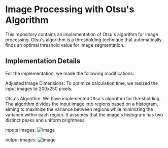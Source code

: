 # Image Processing with Otsu's Algorithm
This repository contains an implementation of Otsu's algorithm for image processing. Otsu's algorithm is a thresholding technique that automatically finds an optimal threshold value for image segmentation.

## Implementation Details
For the implementation, we made the following modifications:

Adjusted Image Dimensions: To optimize calculation time, we resized the input images to 200x250 pixels.

Otsu's Algorithm: We have implemented Otsu's algorithm for thresholding. The algorithm divides the input image into regions based on a histogram, aiming to maximize the variance between regions while minimizing the variance within each region. It assumes that the image's histogram has two distinct peaks and uniform brightness.

inputs images:
![image](https://github.com/mohammadalire94/Implementation-of-otsu-algorithm/assets/103526640/2b751d0b-0587-4197-b919-e0ce3f7fda9a)

output images:
![image](https://github.com/mohammadalire94/Implementation-of-otsu-algorithm/assets/103526640/43af6a31-73eb-4744-b614-e79f52424056) 





